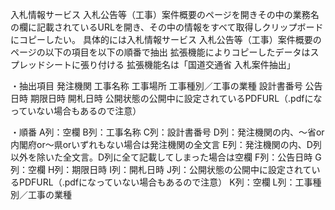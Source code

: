 入札情報サービス 入札公告等（工事）案件概要のページを開きその中の業務名の欄に記載されているURLを開き、その中の情報をすべて取得しクリップボードにコピーしたい。
具体的には入札情報サービス 入札公告等（工事）案件概要のページの以下の項目を以下の順番で抽出
拡張機能によりコピーしたデータはスプレッドシートに張り付ける
拡張機能名は「国道交通省 入札案件抽出」

・抽出項目
発注機関
工事名称
工事場所
工事種別／工事の業種
設計書番号
公告日時
期限日時
開札日時
公開状態の公開中に設定されているPDFURL（.pdfになっていない場合もあるので注意）

・順番
A列：空欄
B列：工事名称
C列：設計書番号
D列：発注機関の内、～省or内閣府or～県orいずれもない場合は発注機関の全文言
E列：発注機関の内、D列以外を除いた全文言。D列に全て記載してしまった場合は空欄
F列：公告日時
G列：空欄
H列：期限日時
I列：開札日時
J列：公開状態の公開中に設定されているPDFURL（.pdfになっていない場合もあるので注意）
K列：空欄
L列：工事種別／工事の業種